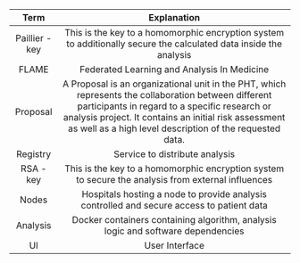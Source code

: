 

|      Term      |                                                                                                                                Explanation                                                                                                                                 |
|:--------------:|:--------------------------------------------------------------------------------------------------------------------------------------------------------------------------------------------------------------------------------------------------------------------------:|
| Paillier - key |                                                                             This is the key to a homomorphic encryption system to additionally secure the calculated data inside the analysis                                                                              |
|     FLAME      |                                                                                                                Federated Learning and Analysis In Medicine                                                                                                                 |
|    Proposal    | A Proposal is an organizational unit in the PHT, which represents the collaboration between different participants in regard to a specific research or analysis project. It contains an initial risk assessment as well as a high level description of the requested data. |
|    Registry    |                                                                                                                       Service to distribute analysis                                                                                                                       |
|   RSA - key    |                                                                                     This is the key to a homomorphic encryption system to secure the analysis from external influences                                                                                     |
|     Nodes      |                                                                                         Hospitals hosting a node to provide analysis controlled and secure access to patient data                                                                                          |
|    Analysis    |                                                                                              Docker containers containing algorithm, analysis logic and software dependencies                                                                                              |
|       UI       |                                                                                                                               User Interface                                                                                                                               |


